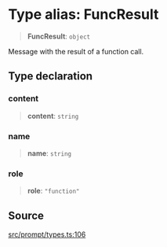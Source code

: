 # Type alias: FuncResult

> **FuncResult**: `object`

Message with the result of a function call.

## Type declaration

### content

> **content**: `string`

### name

> **name**: `string`

### role

> **role**: `"function"`

## Source

[src/prompt/types.ts:106](https://github.com/dexaai/llm-tools/blob/eeaf162/src/prompt/types.ts#L106)
